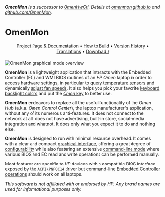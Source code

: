 _**OmenMon** is a successor to [OmenHwCtl](https://github.com/GeographicCone/OmenHwCtl). Details at [omenmon.github.io](https://omenmon.github.io/) and [github.com/OmenMon](https://github.com/OmenMon)._

# OmenMon

<p align="center"><a href="https://omenmon.github.io/">Project Page &amp; Documentation</a> • <a href="https://omenmon.github.io/build">How to Build</a> • <a href="https://omenmon.github.io/build#history">Version History</a> • <a href="https://github.com/OmenMon/Localization">Translations</a> • <a href="https://github.com/OmenMon/OmenMon/releases/latest">Download ⭳</a></p>

![OmenMon graphical mode overview](https://omenmon.github.io/pic/gui-overview.png)

**OmenMon** is a lightweight application that interacts with the Embedded Controller (EC) and WMI BIOS routines of an _HP Omen_ laptop in order to access hardware settings, in particular to [query temperature sensors](https://omenmon.github.io/gui#temperature) and dynamically [adjust fan speeds](https://omenmon.github.io/gui#fan-control). It also helps you pick your favorite [keyboard backlight colors](https://omenmon.github.io/gui#keyboard) and put the [_Omen_ key](https://omenmon.github.io/config#key) to better use.

**OmenMon** endeavors to replace all the useful functionality of the _Omen Hub_ (a.k.a. _Omen Control Center_), the laptop manufacturer's application, without any of its numerous anti-features. It does not connect to the network at all, does not have advertising, built-in store, social-media integration and whatnot. It does only what you expect it to do and nothing else.

**OmenMon** is designed to run with minimal resource overhead. It comes with a clear and compact [graphical interface](https://omenmon.github.io/gui), offering a great degree of [configurability](https://omenmon.github.io/config) while also featuring an extensive [command-line mode](https://omenmon.github.io/cli) where various BIOS and EC read and write operations can be performed manually. 

Most features are specific to _HP_ devices with a compatible BIOS interface exposed by the `ACPI\PNP0C14` driver but command-line [Embedded Controller operations](https://omenmon.github.io/cli#ec) should work on all laptops.

_This software is not affiliated with or endorsed by HP. Any brand names are used for informational purposes only._
